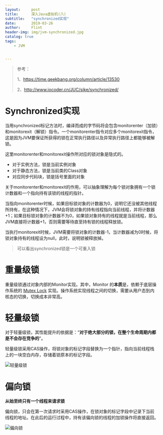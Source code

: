 ```yaml
---
layout:     post
title:      深入Java虚拟机(八)
subtitle:   "synchronized实现"
date:       2019-03-26
author:     Flint
header-img: img/jvm-synchronized.jpg
catalog: true
tags:
    - JVM


---
```


> 
>参考：
>
>1、<https://time.geekbang.org/column/article/13530>
>
>2、<http://www.iocoder.cn/JUC/sike/synchronized/>

# Synchronized实现

当用synchronized标记方法时，编译而成的字节码将会包含monitorenter（加锁）和monitorexit（解锁）指令。一个monitorenter指令对应多个monitorexit指令，这是因为JVM要保证所获得的锁在正常执行路径以及异常执行路径上都能够被解锁。

这里monitorenter和monitorexit操作所对应的锁对象是隐式的。

- 对于实例方法，锁是当前实例对象
- 对于静态方法，锁是当前类的Class对象
- 对应同步代码块，锁是括号里面的对象

关于monitorenter和monitorexit的作用，可以抽象理解为每个锁对象拥有一个锁计数器和一个指向持有该锁的线程的指针。

当指向monitorenter时候，如果目标锁对象的计数器为0，说明它还没被其他线程所持有，在这种情况下，JVM会将锁对象的持有线程指向当前线程，并将计数器+1；如果目标锁对象的计数器不为0，如果锁对象持有的线程就是当前线程，那么JVM直接将计数器+1，否则需要等待直至持有锁的线程释放锁。

当执行monitorexit时候，JVM需要将锁对象的计数器-1，当计数器减为0时候，将锁对象持有的线程设为null，此时，说明锁被释放掉。

> 可以看出synchronized锁是一个可重入锁

# 重量级锁

重量级锁通过对象内部的Monitor实现。其中，Monitor 的**本质**是，依赖于底层操作系统的 [Mutex Lock](http://dreamrunner.org/blog/2014/06/29/qian-tan-mutex-lock/) 实现。操作系统实现线程之间的切换，需要从用户态到内核态的切换，切换成本非常高。

# 轻量级锁

对于轻量级锁，其性能提升的依据是：“**对于绝大部分的锁，在整个生命周期内都是不会存在竞争的**”。

轻量级锁采用CAS操作，将锁对象的标记字段替换为一个指针，指向当前线程栈上的一块空白内存，存储着锁原本的标记字段。

![轻量级锁](<https://gitee.com/chenssy/blog-home/raw/master/image/sijava/201812081005.png>)

# 偏向锁

**从始至终只有一个线程来请求锁**

偏向锁，只会在第一次请求时采用CAS操作，在锁对象的标记字段中记录下当前线程的地址。在此后的运行过程中，持有该偏向锁的线程的加锁操作将直接返回。

![偏向锁](<https://gitee.com/chenssy/blog-home/raw/master/image/sijava/201812081006.png>)